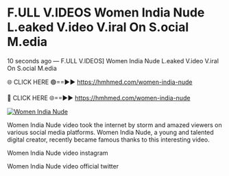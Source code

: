 # F.ULL V.IDEOS Women India Nude L.eaked V.ideo V.iral On S.ocial M.edia

10 seconds ago — F.ULL V.IDEOS] Women India Nude L.eaked V.ideo V.iral On S.ocial M.edia

🌐 CLICK HERE 🟢==►► https://hmhmed.com/women-india-nude

🔴 CLICK HERE 🌐==►► https://hmhmed.com/women-india-nude

[![Women India Nude](https://i.imgur.com/dJHk4Zq.gif)](https://hmhmed.com/women-india-nude)

Women India Nude video took the internet by storm and amazed viewers on various social media platforms. Women India Nude, a young and talented digital creator, recently became famous thanks to this interesting video.

Women India Nude video instagram

Women India Nude video official twitter